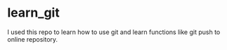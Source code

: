 # learn_git

I used this repo to learn how to use git and learn functions like git push to online repository. 
